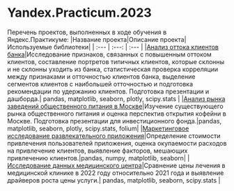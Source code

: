 # Yandex.Practiсum.2023
Перечень проектов, выполненных в ходе обучения в Яндекс.Практикуме:
|Название проекта|Описание проекта|Используемые библиотеки|
| :--- | :---: | :--- |
|[Анализ оттока клиентов банка](https://github.com/AleRogoza/Yandex.Practikum.2023/tree/main/bank_churn)|Исследование признаков, связанных с повышенным оттоком клиентов, составление портретов типичных клиентов, которые склонны и не склонны уходить из банка, статистическая проверка корреляции между признаками и отточностью клиентов банка, выделение сегментов клиентов с наибольшей отточностью и подготовка рекомендации по удержанию клиентов. Подготовка презентации и дашборда.| pandas, matplotlib, seaborn, plotly, scipy.stats |
|[Анализ рынка заведений общественного питания в Москве](https://github.com/AleRogoza/Yandex.Practikum.2023/tree/main/coffee_shop)|Изучение существующего рынка общественного питания и оценка перспектив открытия кофейни в Москве. Подготовка презентации для инвестиционного фонда.|pandas, matplotlib, seaborn, plotly, scipy.stats,  folium|
|[Маркетинговое исследование развлекательного приложения](https://github.com/AleRogoza/Yandex.Practikum.2023/tree/main/marketing)|Определение стоимости привлечения пользователей приложения, оценка окупаемости расходов на привлечение клиентов, выявление факторов, мешающих привлечению клиентов.|pandas, numpy, matplotlib, seaborn|
|[Исследование данных медицинского центра](https://github.com/AleRogoza/Yandex.Practikum.2023/tree/main/med_center)|Сравнение цены лечения в медицинской клинике в 2022 году относительно 2021 года и выявление драйверов роста цены услуги.| pandas, matplotlib, seaborn, scipy.stats |
